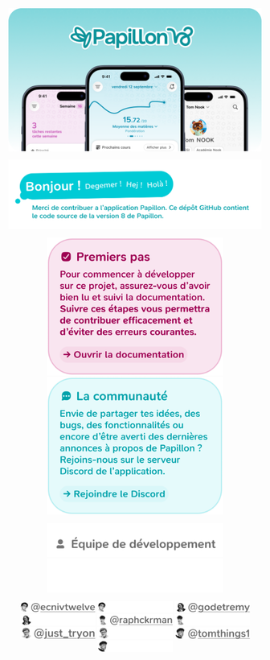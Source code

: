 <img src=".github/assets/header.png" alt="Papillon"/>
<p align="middle">
  <img src=".github/assets/header_container.png" alt="Bonjour ! Merci de contribuer a l’application Papillon. Ce dépôt GitHub contient le code source de la   version 8 de Papillon." width="700"/>
</p>

<p align="middle">
  <a href="https://docs.papillon.bzh"><img src=".github/assets/contribute_box.png" alt="Pour commencer à développer sur ce projet, assurez-vous d’avoir bien lu et suivi la documentation. Suivre ces étapes vous permettra de contribuer efficacement et d’éviter des erreurs courantes." width="350"/></a>
  <a href="https://discord.gg/wVKWBRTbfh"><img src=".github/assets/community_box.png" alt="Envie de partager tes idées, des bugs, des fonctionnalités ou encore d’être averti des dernières annonces à propos de Papillon ? Rejoins-nous sur le serveur Discord de l’application." width="350"/></a>
</p>

<p align="middle">
  <img src=".github/assets/team/team_light.png#gh-light-mode-only" alt="Équipe de développement" width="350"/>
  <img src=".github/assets/team/team_dark.png#gh-dark-mode-only" alt="Équipe de développement" width="350"/>
</p>

<p align="middle">
  <a href="mailto:vince@papillon.bzh#gh-light-mode-only"><img src=".github/assets/team/vince_light.png" alt="Vince" width="150"/></a>
  <a href="mailto:vince@papillon.bzh#gh-dark-mode-only"><img src=".github/assets/team/vince_dark.png" alt="Vince" width="150"/></a>
  <a href="mailto:godetremy@papillon.bzh#gh-light-mode-only"><img src=".github/assets/team/remy_light.png" alt="Rémy" width="150"/></a>
  <a href="mailto:godetremy@papillon.bzh#gh-dark-mode-only"><img src=".github/assets/team/remy_dark.png" alt="Rémy" width="150"/></a>
  <a href="mailto:raphael@papillon.bzh#gh-light-mode-only"><img src=".github/assets/team/raph_light.png" alt="Raphael" width="150"/></a>
  <a href="mailto:raphael@papillon.bzh#gh-dark-mode-only"><img src=".github/assets/team/raph_dark.png" alt="Raphael" width="150"/></a>
  <a href="mailto:lucas@papillon.bzh#gh-light-mode-only"><img src=".github/assets/team/lucas_light.png" alt="Lucas" width="150"/></a>
  <a href="mailto:lucas@papillon.bzh#gh-dark-mode-only"><img src=".github/assets/team/lucas_dark.png" alt="Lucas" width="150"/></a>
  <a href="mailto:tom@papillon.bzh#gh-light-mode-only"><img src=".github/assets/team/tom_light.png" alt="Tom" width="150"/></a>
  <a href="mailto:tom@papillon.bzh#gh-dark-mode-only"><img src=".github/assets/team/tom_dark.png" alt="Tom" width="150"/></a>
</p>
